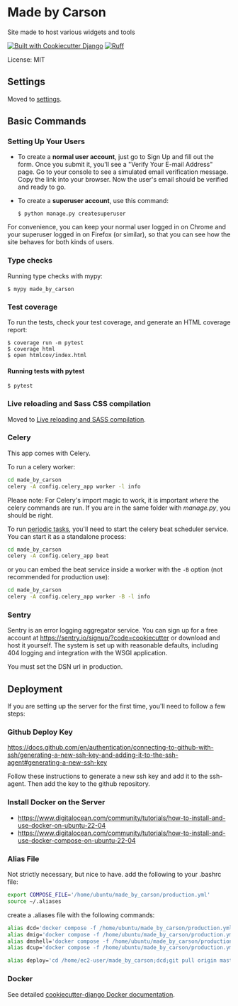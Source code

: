 # Made by Carson

Site made to host various widgets and tools

[![Built with Cookiecutter Django](https://img.shields.io/badge/built%20with-Cookiecutter%20Django-ff69b4.svg?logo=cookiecutter)](https://github.com/cookiecutter/cookiecutter-django/)
[![Ruff](https://img.shields.io/endpoint?url=https://raw.githubusercontent.com/astral-sh/ruff/main/assets/badge/v2.json)](https://github.com/astral-sh/ruff)

License: MIT

## Settings

Moved to [settings](http://cookiecutter-django.readthedocs.io/en/latest/settings.html).

## Basic Commands

### Setting Up Your Users

- To create a **normal user account**, just go to Sign Up and fill out the form. Once you submit it, you'll see a "Verify Your E-mail Address" page. Go to your console to see a simulated email verification message. Copy the link into your browser. Now the user's email should be verified and ready to go.

- To create a **superuser account**, use this command:

      $ python manage.py createsuperuser

For convenience, you can keep your normal user logged in on Chrome and your superuser logged in on Firefox (or similar), so that you can see how the site behaves for both kinds of users.

### Type checks

Running type checks with mypy:

    $ mypy made_by_carson

### Test coverage

To run the tests, check your test coverage, and generate an HTML coverage report:

    $ coverage run -m pytest
    $ coverage html
    $ open htmlcov/index.html

#### Running tests with pytest

    $ pytest

### Live reloading and Sass CSS compilation

Moved to [Live reloading and SASS compilation](https://cookiecutter-django.readthedocs.io/en/latest/developing-locally.html#sass-compilation-live-reloading).

### Celery

This app comes with Celery.

To run a celery worker:

```bash
cd made_by_carson
celery -A config.celery_app worker -l info
```

Please note: For Celery's import magic to work, it is important _where_ the celery commands are run. If you are in the same folder with _manage.py_, you should be right.

To run [periodic tasks](https://docs.celeryq.dev/en/stable/userguide/periodic-tasks.html), you'll need to start the celery beat scheduler service. You can start it as a standalone process:

```bash
cd made_by_carson
celery -A config.celery_app beat
```

or you can embed the beat service inside a worker with the `-B` option (not recommended for production use):

```bash
cd made_by_carson
celery -A config.celery_app worker -B -l info
```

### Sentry

Sentry is an error logging aggregator service. You can sign up for a free account at <https://sentry.io/signup/?code=cookiecutter> or download and host it yourself.
The system is set up with reasonable defaults, including 404 logging and integration with the WSGI application.

You must set the DSN url in production.

## Deployment

If you are setting up the server for the first time, you'll need to follow a few steps:

### Github Deploy Key
https://docs.github.com/en/authentication/connecting-to-github-with-ssh/generating-a-new-ssh-key-and-adding-it-to-the-ssh-agent#generating-a-new-ssh-key

Follow these instructions to generate a new ssh key and add it to the ssh-agent. Then add the key to the github repository.

### Install Docker on the Server
- https://www.digitalocean.com/community/tutorials/how-to-install-and-use-docker-on-ubuntu-22-04
- https://www.digitalocean.com/community/tutorials/how-to-install-and-use-docker-compose-on-ubuntu-22-04

### Alias File
Not strictly necessary, but nice to have.
add the following to your .bashrc file:

```bash
export COMPOSE_FILE='/home/ubuntu/made_by_carson/production.yml'
source ~/.aliases
```

create a .aliases file with the following commands:

```bash
alias dcd='docker compose -f /home/ubuntu/made_by_carson/production.yml down'
alias dmig='docker compose -f /home/ubuntu/made_by_carson/production.yml run --rm django python manage.py migrate'
alias dmshell='docker compose -f /home/ubuntu/made_by_carson/production.yml run --rm django python manage.py shell_plus'
alias dcup='docker compose -f /home/ubuntu/made_by_carson/production.yml up -d --build'

alias deploy='cd /home/ec2-user/made_by_carson;dcd;git pull origin master;dmig;dcup'
```

### Docker

See detailed [cookiecutter-django Docker documentation](http://cookiecutter-django.readthedocs.io/en/latest/deployment-with-docker.html).
